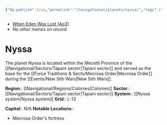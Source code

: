 ```yaml
---
{"dg-publish":true,"permalink":"/navigational/planets/nyssa/","tags":["map","planet","tapani","colonies"],"noteIcon":"saber1"}
---
```


- [When Eden Was Lost (Ao3)](https://archiveofourown.org/works/19334440)
- *No other names on record*
# Nyssa
The planet Nyssa is located within the Mecetti Province of the [[Navigational/Sectors/Tapani sector\|Tapani sector]] and served as the base for the [[Force Traditions & Sects/Mecrosa Order\|Mecrosa Order]] during the [[Events/New Sith Wars\|New Sith Wars]]. 

**Region**::  [[Navigational/Regions/Colonies\|Colonies]]
**Sector**::  [[Navigational/Sectors/Tapani sector\|Tapani sector]]
**System**::  [[Nyssa system\|Nyssa system]]
**Grid**::  L-13

**Capital**:: N/A
**Notable Locations**::
- Mecrosa Order's fortress
